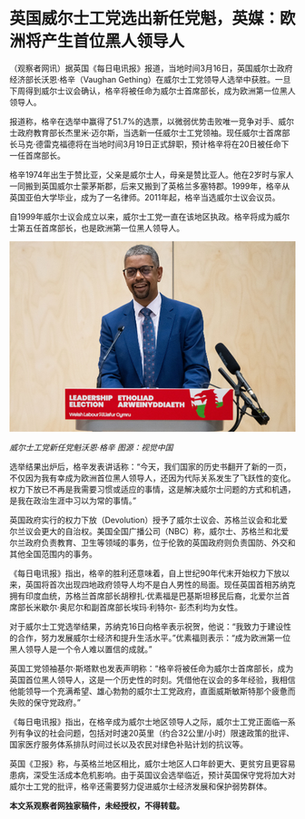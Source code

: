 # 英国威尔士工党选出新任党魁，英媒：欧洲将产生首位黑人领导人

（观察者网讯）据英国《每日电讯报》报道，当地时间3月16日，英国威尔士政府经济部长沃恩·格辛（Vaughan
Gething）在威尔士工党领导人选举中获胜。一旦下周得到威尔士议会确认，格辛将被任命为威尔士首席部长，成为欧洲第一位黑人领导人。

报道称，格辛在选举中赢得了51.7%的选票，以微弱优势击败唯一竞争对手、威尔士政府教育部长杰里米·迈尔斯，当选新一任威尔士工党领袖。现任威尔士首席部长马克·德雷克福德将在当地时间3月19日正式辞职，预计格辛将在20日被任命下一任首席部长。

格辛1974年出生于赞比亚，父亲是威尔士人，母亲是赞比亚人。他在2岁时与家人一同搬到英国威尔士蒙茅斯郡，后来又搬到了英格兰多塞特郡。1999年，格辛从英国亚伯大学毕业，成为了一名律师。2011年起，格辛当选威尔士议会议员。

自1999年威尔士议会成立以来，威尔士工党一直在该地区执政。格辛将成为威尔士第五任首席部长，也是欧洲第一位黑人领导人。

![f4a40dc560886242824aca5bbd7d3276.jpg](https://raw.githubusercontent.com/qqhsx/qqnews_image/main/2024/03/17/英国威尔士工党选出新任党魁，英媒：欧洲将产生首位黑人领导人/f4a40dc560886242824aca5bbd7d3276.jpg)

_威尔士工党新任党魁沃恩·格辛 图源：视觉中国_

选举结果出炉后，格辛发表讲话称：“今天，我们国家的历史书翻开了新的一页，不仅因为我有幸成为欧洲首位黑人领导人，还因为代际关系发生了飞跃性的变化。权力下放已不再是我需要习惯或适应的事情，这是解决威尔士问题的方式和机遇，是我在政治生涯中习以为常的事情。”

英国政府实行的权力下放（Devolution）授予了威尔士议会、苏格兰议会和北爱尔兰议会更大的自治权。美国全国广播公司（NBC）称，威尔士、苏格兰和北爱尔兰政府负责教育、卫生等领域的事务，位于伦敦的英国政府则负责国防、外交和其他全国范围内的事务。

《每日电讯报》指出，格辛的胜利还意味着，自上世纪90年代末开始权力下放以来，英国将首次出现四地政府领导人均不是白人男性的局面。现任英国首相苏纳克拥有印度血统，苏格兰首席部长胡穆扎·优素福是巴基斯坦移民后裔，北爱尔兰首席部长米歇尔·奥尼尔和副首席部长埃玛·利特尔-
彭杰利均为女性。

对于威尔士工党选举结果，苏纳克16日向格辛表示祝贺，他说：“我致力于建设性的合作，努力发展威尔士经济和提升生活水平。”优素福则表示：“成为欧洲第一位黑人领导人是一个令人难以置信的成就。”

英国工党领袖基尔·斯塔默也发表声明称：“格辛将被任命为威尔士首席部长，成为英国首位黑人领导人，这是一个历史性的时刻。凭借他在议会的多年经验，我相信他能领导一个充满希望、雄心勃勃的威尔士工党政府，直面威斯敏斯特那个疲惫而失败的保守党政府。”

《每日电讯报》指出，在格辛成为威尔士地区领导人之际，威尔士工党正面临一系列有争议的社会问题，包括对时速20英里（约合32公里/小时）限速政策的批评、国家医疗服务体系排队时间过长以及农民对绿色补贴计划的抗议等。

英国《卫报》称，与英格兰地区相比，威尔士地区人口年龄更大、更贫穷且更容易患病，深受生活成本危机影响。由于英国议会选举临近，预计英国保守党将加大对威尔士工党的批评，格辛还需要努力促进威尔士经济发展和保护弱势群体。

**本文系观察者网独家稿件，未经授权，不得转载。**

